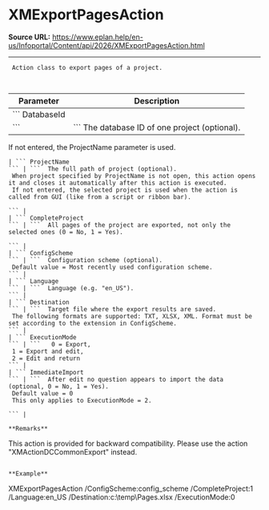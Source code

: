 # XMExportPagesAction

**Source URL:** https://www.eplan.help/en-us/Infoportal/Content/api/2026/XMExportPagesAction.html

---

```
 Action class to export pages of a project.
 
```

  

| Parameter | Description |
| --- | --- |
| ``` DatabaseId ``` | ```  The database ID of one project (optional).  If not entered, the ProjectName parameter is used.   ``` |
| ``` ProjectName ``` | ```  The full path of project (optional).  When project specified by ProjectName is not open, this action opens it and closes it automatically after this action is executed.  If not entered, the selected project is used when the action is called from GUI (like from a script or ribbon bar).   ``` |
| ``` CompleteProject ``` | ```  All pages of the project are exported, not only the selected ones (0 = No, 1 = Yes).   ``` |
| ``` ConfigScheme ``` | ```  Configuration scheme (optional).  Default value = Most recently used configuration scheme. ``` |
| ``` Language ``` | ```  Language (e.g. "en_US"). ``` |
| ``` Destination ``` | ```  Target file where the export results are saved.  The following formats are supported: TXT, XLSX, XML. Format must be set according to the extension in ConfigScheme. ``` |
| ``` ExecutionMode ``` | ```   0 = Export,  1 = Export and edit,  2 = Edit and return ``` |
| ``` ImmediateImport ``` | ```  After edit no question appears to import the data (optional, 0 = No, 1 = Yes).  Default value = 0  This only applies to ExecutionMode = 2.   ``` |

**Remarks**

```
This action is provided for backward compatibility. Please use the action "XMActionDCCommonExport" instead.
```

**Example**

```
 XMExportPagesAction /ConfigScheme:config_scheme /CompleteProject:1  /Language:en_US /Destination:c:\\temp\\Pages.xlsx /ExecutionMode:0
 
```